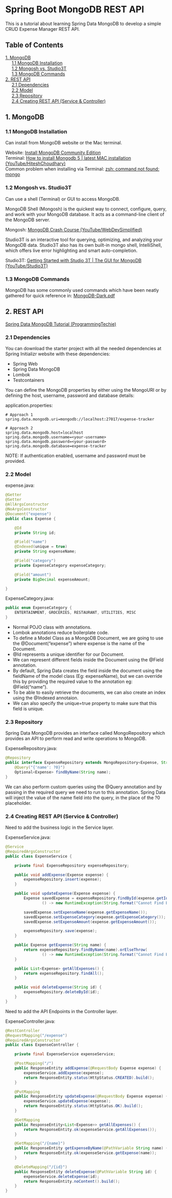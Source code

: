 # Spring Boot MongoDB REST API 

This is a tutorial about learning Spring Data MongoDB to develop a simple CRUD Expense Manager REST API.

## Table of Contents

[1. MongoDB](#1-mongodb)
<br>
&nbsp;&nbsp;&nbsp;&nbsp;&nbsp;[1.1 MongoDB Installation](#11-mongodb-installation)
<br>
&nbsp;&nbsp;&nbsp;&nbsp;&nbsp;[1.2 Mongosh vs. Studio3T](#12-mongosh-vs-studio3t)
<br>
&nbsp;&nbsp;&nbsp;&nbsp;&nbsp;[1.3 MongoDB Commands](#13-mongodb-commands)
<br>
[2. REST API](#2-rest-api)
<br>
&nbsp;&nbsp;&nbsp;&nbsp;&nbsp;[2.1 Dependencies](#21-dependencies)
<br>
&nbsp;&nbsp;&nbsp;&nbsp;&nbsp;[2.2 Model](#22-model)
<br>
&nbsp;&nbsp;&nbsp;&nbsp;&nbsp;[2.3 Repository](#23-repository)
<br>
&nbsp;&nbsp;&nbsp;&nbsp;&nbsp;[2.4 Creating REST API (Service & Controller)](#24-creating-rest-api-service--controller)

## 1. MongoDB

### 1.1 MongoDB Installation

Can install from MongoDB website or the Mac terminal.

Website: [Install MongoDB Community Edition](https://www.mongodb.com/docs/manual/administration/install-community/)
<br>
Terminal: [How to install Mongodb 5 | latest MAC installation (YouTube/HiteshChoudhary)](https://www.youtube.com/watch?v=s1WQ0eEpqqg)
<br>
Common problem when installing via Terminal: [zsh: command not found: mongo](https://stackoverflow.com/questions/68695241/zsh-command-not-found-mongo)

### 1.2 Mongosh vs. Studio3T

Can use a shell (Terminal) or GUI to access MongoDB. 

MongoDB Shell (Mongosh) is the quickest way to connect, configure, query, and work with your MongoDB database. It acts as a command-line client of the MongoDB server.

Mongosh: [MongoDB Crash Course (YouTube/WebDevSimplified)](https://www.youtube.com/watch?v=ofme2o29ngU)

Studio3T is an interactive tool for querying, optimizing, and analyzing your MongoDB data. Studio3T also has its own built-in mongo shell, IntelliShell, which offers live error highlighting and smart auto-completion.

Studio3T: [Getting Started with Studio 3T | The GUI for MongoDB (YouTube/Studio3T)](https://www.youtube.com/watch?v=cKHumpkI7c8)

### 1.3 MongoDB Commands

MongoDB has some commonly used commands which have been neatly gathered for quick reference in: [MongoDB-Dark.pdf](https://github.com/arsy786/spring-boot-mongodb-rest-api/blob/master/MongoDB-Dark.pdf)

## 2. REST API

[Spring Data MongoDB Tutorial (ProgrammingTechie)](https://programmingtechie.com/2021/01/06/spring-data-mongodb-tutorial/)

### 2.1 Dependencies

You can download the starter project with all the needed dependencies at Spring Initializr website with these dependencies:

- Spring Web
- Spring Data MongoDB
- Lombok
- Testcontainers

You can define the MongoDB properties by either using the MongoURI or by defining the host, username, password and database details:

application.properties:
```properties
# Approach 1
spring.data.mongodb.uri=mongodb://localhost:27017/expense-tracker

# Approach 2
spring.data.mongodb.host=localhost
spring.data.mongodb.username=<your-username>
spring.data.mongodb.password=<your-password>
spring.data.mongodb.database=expense-tracker
```

NOTE: If authentication enabled, username and password must be provided.

### 2.2 Model

expense.java:
```java
@Getter
@Setter
@AllArgsConstructor
@NoArgsConstructor
@Document("expense")
public class Expense {

    @Id
    private String id;

    @Field("name")
    @Indexed(unique = true)
    private String expenseName;

    @Field("category")
    private ExpenseCategory expenseCategory;

    @Field("amount")
    private BigDecimal expenseAmount;

}
```

ExpenseCategory.java:
```java
public enum ExpenseCategory {
    ENTERTAINMENT, GROCERIES, RESTAURANT, UTILITIES, MISC
}
```

- Normal POJO class with annotations.
- Lombok annotations reduce boilerplate code.
- To define a Model Class as a MongoDB Document, we are going to use the @Document(“expense”) where expense is the name of the Document.
- @Id represents a unique identifier for our Document.
- We can represent different fields inside the Document using the @Field annotation.
- By default, Spring Data creates the field inside the document using the fieldName of the model class (Eg: expenseName), but we can override this by providing the required value to the annotation eg: @Field(“name”).
- To be able to easily retrieve the documents, we can also create an index using the @Indexed annotaion.
- We can also specify the unique=true property to make sure that this field is unique.

### 2.3 Repository

Spring Data MongoDB provides an interface called MongoRepository which provides an API to perform read and write operations to MongoDB.

ExpenseRepository.java:
```java
@Repository
public interface ExpenseRepository extends MongoRepository<Expense, String> {
    @Query("{'name': ?0}")
    Optional<Expense> findByName(String name);
}
```

We can also perform custom queries using the @Query annotation and by passing in the required query we need to run to this annotation.
Spring Data will inject the value of the name field into the query, in the place of the ?0 placeholder.

### 2.4 Creating REST API (Service & Controller)

Need to add the business logic in the Service layer.

ExpenseService.java:
```java
@Service
@RequiredArgsConstructor
public class ExpenseService {

    private final ExpenseRepository expenseRepository;

    public void addExpense(Expense expense) {
        expenseRepository.insert(expense);
    }

    public void updateExpense(Expense expense) {
        Expense savedExpense = expenseRepository.findById(expense.getId()).orElseThrow(
                () -> new RuntimeException(String.format("Cannot Find Expense by ID %s", expense.getId())));

        savedExpense.setExpenseName(expense.getExpenseName());
        savedExpense.setExpenseCategory(expense.getExpenseCategory());
        savedExpense.setExpenseAmount(expense.getExpenseAmount());

        expenseRepository.save(expense);
    }

    public Expense getExpense(String name) {
        return expenseRepository.findByName(name).orElseThrow(
                () -> new RuntimeException(String.format("Cannot Find Expense by Name - %s", name)));
    }

    public List<Expense> getAllExpenses() {
        return expenseRepository.findAll();
    }

    public void deleteExpense(String id) {
        expenseRepository.deleteById(id);
    }
}
```

Need to add the API Endpoints in the Controller layer.

ExpenseController.java:
```java
@RestController
@RequestMapping("/expense")
@RequiredArgsConstructor
public class ExpenseController {

    private final ExpenseService expenseService;

    @PostMapping("/")
    public ResponseEntity addExpense(@RequestBody Expense expense) {
        expenseService.addExpense(expense);
        return ResponseEntity.status(HttpStatus.CREATED).build();
    }

    @PutMapping
    public ResponseEntity updateExpense(@RequestBody Expense expense) {
        expenseService.updateExpense(expense);
        return ResponseEntity.status(HttpStatus.OK).build();
    }

    @GetMapping
    public ResponseEntity<List<Expense>> getAllExpenses() {
        return ResponseEntity.ok(expenseService.getAllExpenses());
    }

    @GetMapping("/{name}")
    public ResponseEntity getExpenseByName(@PathVariable String name) {
        return ResponseEntity.ok(expenseService.getExpense(name));
    }

    @DeleteMapping("/{id}")
    public ResponseEntity deleteExpense(@PathVariable String id) {
        expenseService.deleteExpense(id);
        return ResponseEntity.noContent().build();
    }
}
```